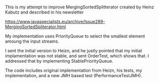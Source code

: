 This is my attempt to improve MergingSortedSplitterator created by Heinz Kabutz and described in his newsletter

https://www.javaspecialists.eu/archive/Issue289-MergingSortedSpliterator.html

My implementation uses PriorityQueue to select the smallest element amoung the input streams.

I sent the initial version to Heizn, and he justly pointed that my initial implamentation was not stable, 
and sent OrderTest, which shows that. I addressed that by implementing StablePriorityQueue.


The code includes original implementation from Heizn, his tests, my implementation, and a new JMH based test 
(PerformanceTestJMH).